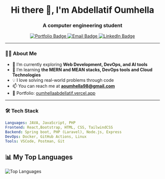 <h1 align="center">Hi there 👋, I'm Abdellatif Oumhella</h1>
<h3 align="center">A computer engineering student</h3>

<p align="center">
  <a href="https://oumhellaabdellatif.vercel.app/" target="_blank">
    <img src="https://img.shields.io/badge/Portfolio-Visit-blue?style=flat-square&logo=vercel" alt="Portfolio Badge" />
  </a>
  <a href="mailto:aoumhella98@gmail.com">
    <img src="https://img.shields.io/badge/Email-Contact-red?style=flat-square&logo=gmail" alt="Email Badge" />
  </a>
  <a href="https://www.linkedin.com/in/abdellatif-oumhella-369480222/" target="_blank">
    <img src="https://img.shields.io/badge/LinkedIn-Connect-blue?style=flat-square&logo=linkedin" alt="LinkedIn Badge" />
  </a>
</p>

---

### 👨‍💻 About Me

- 🔭 I’m currently exploring **Web Development, DevOps, and AI tools**
- 🌱 I’m learning **the MERN and MEAN stacks, DevOps tools and Cloud Technologies**
- 💡 I love solving real-world problems through code
- 📫 You can reach me at **aoumhella98@gmail.com**
- 🧠 Portfolio: [oumhellaabdellatif.vercel.app](https://oumhellaabdellatif.vercel.app/)

---

### 🛠️ Tech Stack

```yaml
Languages: JAVA, JavaScript, PHP
Frontend: React,Bootstrap, HTML, CSS, TailwindCSS
Backend: Spring boot, PHP (Laravel), Node.js, Express
DevOps: Docker, GitHub Actions, Linux
Tools: VSCode, Postman, Git
```

## 📊 My Top Languages
![Top Languages](https://github-readme-stats.vercel.app/api/top-langs/?username=Oumhella&layout=compact&theme=radical) 

